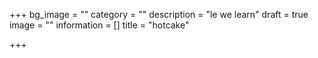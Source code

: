 +++
bg_image = ""
category = ""
description = "le we learn"
draft = true
image = ""
information = []
title = "hotcake"

+++
